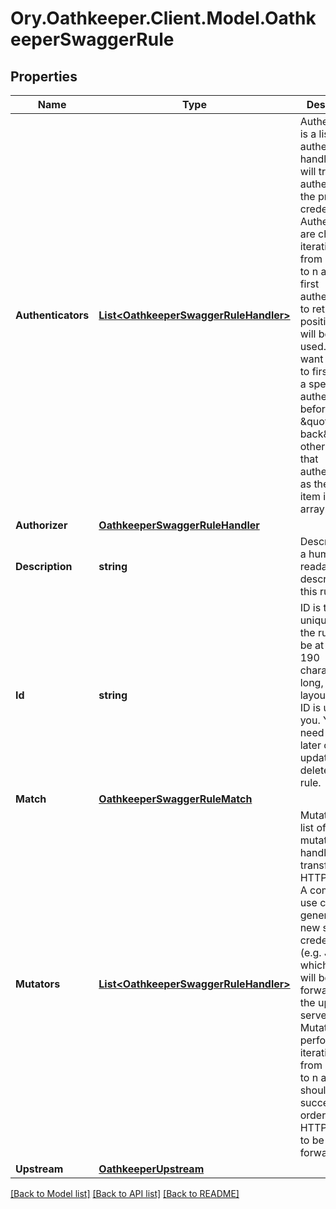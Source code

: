 # Ory.Oathkeeper.Client.Model.OathkeeperSwaggerRule
## Properties

Name | Type | Description | Notes
------------ | ------------- | ------------- | -------------
**Authenticators** | [**List&lt;OathkeeperSwaggerRuleHandler&gt;**](OathkeeperSwaggerRuleHandler.md) | Authenticators is a list of authentication handlers that will try and authenticate the provided credentials. Authenticators are checked iteratively from index 0 to n and if the first authenticator to return a positive result will be the one used.  If you want the rule to first check a specific authenticator  before \&quot;falling back\&quot; to others, have that authenticator as the first item in the array. | [optional] 
**Authorizer** | [**OathkeeperSwaggerRuleHandler**](OathkeeperSwaggerRuleHandler.md) |  | [optional] 
**Description** | **string** | Description is a human readable description of this rule. | [optional] 
**Id** | **string** | ID is the unique id of the rule. It can be at most 190 characters long, but the layout of the ID is up to you. You will need this ID later on to update or delete the rule. | [optional] 
**Match** | [**OathkeeperSwaggerRuleMatch**](OathkeeperSwaggerRuleMatch.md) |  | [optional] 
**Mutators** | [**List&lt;OathkeeperSwaggerRuleHandler&gt;**](OathkeeperSwaggerRuleHandler.md) | Mutators is a list of mutation handlers that transform the HTTP request. A common use case is generating a new set of credentials (e.g. JWT) which then will be forwarded to the upstream server.  Mutations are performed iteratively from index 0 to n and should all succeed in order for the HTTP request to be forwarded. | [optional] 
**Upstream** | [**OathkeeperUpstream**](OathkeeperUpstream.md) |  | [optional] 

[[Back to Model list]](../README.md#documentation-for-models) [[Back to API list]](../README.md#documentation-for-api-endpoints) [[Back to README]](../README.md)

